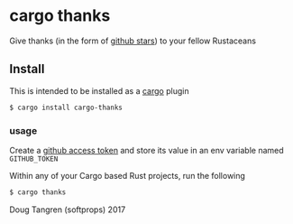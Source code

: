 # cargo thanks

Give thanks (in the form of [github stars](https://help.github.com/articles/about-stars/)) to your fellow Rustaceans

## Install

This is intended to be installed as a [cargo](http://doc.crates.io/index.html) plugin

```bash
$ cargo install cargo-thanks
```

### usage

Create a [github access token](https://github.com/settings/tokens) and
store its value in an env variable named `GITHUB_TOKEN`

Within any of your Cargo based Rust projects, run the following

```bash
$ cargo thanks
```

Doug Tangren (softprops) 2017